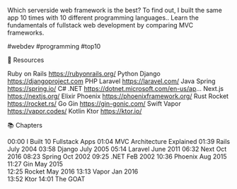 Which serverside web framework is the best? To find out, I built the same app 10 times with 10 different programming languages.. Learn the fundamentals of fullstack web development by comparing MVC frameworks. 

#webdev #programming #top10

🔗 Resources

Ruby on Rails  https://rubyonrails.org/
Python Django https://djangoproject.com
PHP Laravel https://laravel.com/
Java Spring https://spring.io/
C# .NET https://dotnet.microsoft.com/en-us/ap...
Next.js https://nextjs.org/
Elixir Phoenix https://phoenixframework.org/
Rust Rocket https://rocket.rs/
Go Gin https://gin-gonic.com/
Swift Vapor https://vapor.codes/
Kotlin Ktor https://ktor.io/

📚 Chapters

00:00 I Built 10 Fullstack Apps
01:04 MVC Architecture Explained
01:39 Rails   July 2004 
03:58 Django  July 2005
05:14 Laravel June 2011
06:32 Next    Oct  2016
08:23 Spring  Oct  2002
09:25 .NET    FeB  2002
10:36 Phoenix Aug  2015
11:27 Gin     May  2015  
12:25 Rocket  May  2016 
13:13 Vapor   Jan  2016  
13:52 Ktor
14:01 The GOAT